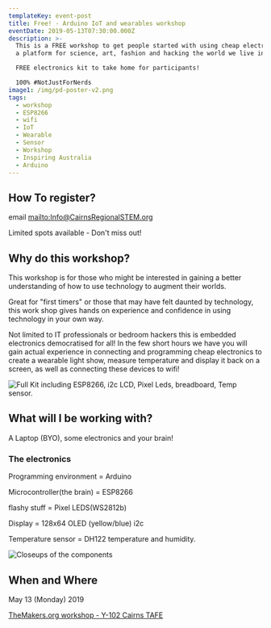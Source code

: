 ```yaml
---
templateKey: event-post
title: Free! - Arduino IoT and wearables workshop
eventDate: 2019-05-13T07:30:00.000Z
description: >-
  This is a FREE workshop to get people started with using cheap electronics as
  a platform for science, art, fashion and hacking the world we live in. 

  FREE electronics kit to take home for participants!

  100% #NotJustForNerds
image1: /img/pd-poster-v2.png
tags:
  - workshop
  - ESP8266
  - wifi
  - IoT
  - Wearable
  - Sensor
  - Workshop
  - Inspiring Australia
  - Arduino
---
```

## How To register?

email  <mailto:Info@CairnsRegionalSTEM.org>

Limited spots available - Don't miss out!

## Why do this workshop?

This workshop is for those who might be interested in gaining a better understanding of how to use technology to augment their worlds. 

Great for "first timers" or those that may have felt daunted by technology, this work shop gives hands on experience and confidence in using technology in your own way.

Not limited to IT professionals or bedroom hackers this is embedded electronics democratised for all! In the few short hours we have you will gain actual experience in connecting and programming cheap electronics to create a wearable light show, measure temperature and display it back on a screen, as well as connecting these devices to wifi!

![Full Kit including ESP8266, i2c LCD, Pixel Leds, breadboard, Temp sensor.](/img/img_20190424_111835-en.png "Full Kit")

## What will I be working with?

A Laptop (BYO), some electronics and your brain! 

### The electronics

Programming environment = Arduino

Microcontroller(the brain) = ESP8266

flashy stuff = Pixel LEDS(WS2812b)

Display =  128x64 OLED (yellow/blue) i2c

Temperature sensor = DH122 temperature and humidity.

![Closeups of the components](/img/img_20190424_111853-en-collage.jpg "The Line -up")

## When and Where

May 13 (Monday) 2019

[TheMakers.org workshop - Y-102 Cairns TAFE](https://themakers.org/contact)

##
